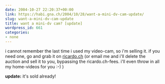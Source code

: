 ```yaml
---
date: 2004-10-27 22:20:37+00:00
link: https://habi.gna.ch/2004/10/28/want-a-mini-dv-cam-update/
slug: want-a-mini-dv-cam-update
title: want a mini-dv cam? [update]
wordpress_id: 661
categories:
- none
---
```


i cannot remember the last time i used my video-cam, so i'm selling it.
if you need one, go and grab it on [ricardo.ch](http://www.ricardo.ch/cgi-bin/auk?lng=de;cmd=viewlot;lotid=325659003;OrderBy=CloseTime;SortOrder=) (or email me and i'll delete the auction and sell it to you, bypassing the ricardo.ch-fees. i'll even throw in all my home-videos for you :-) )

**update:** it's sold already!
